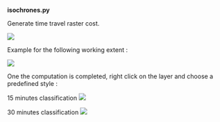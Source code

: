 **isochrones.py**

Generate time travel raster cost.


![](https://raw.githubusercontent.com/wiki/domlysz/QGIS-Processing/img/isochrone_toolbox.jpg)


Example for the following working extent :

![](https://raw.githubusercontent.com/wiki/domlysz/QGIS-Processing/img/isochrone_working_extent.jpg)


One the computation is completed, right click on the layer and choose a predefined style :

15 minutes classification
![](https://raw.githubusercontent.com/wiki/domlysz/QGIS-Processing/img/isochrone_style15min.jpg)

30 minutes classification
![](https://raw.githubusercontent.com/wiki/domlysz/QGIS-Processing/img/isochrone_style30min.jpg)
